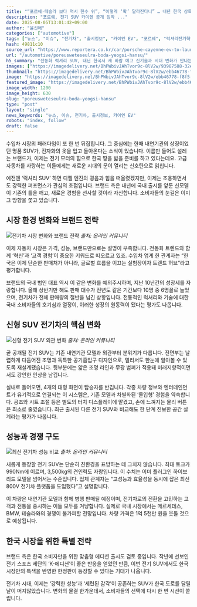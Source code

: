 ```yaml
---
title: "“포르쉐·테슬라 보다 역시 한수 위”, “이렇게 ‘확’ 달라진다니” … 내년 한국 상륙에 ‘들썩’"
description: "포르쉐, 전기 SUV 카이엔 공개 임박 ..."
date: 2025-08-05T13:01:42+09:00
author: "윤신애"
categories: ["automotive"]
tags: ["뉴스", "이슈", "전기차", "출시정보", "카이엔 EV", "포르쉐", "럭셔리전기혁명", "프리미엄시장빅뱅"]
hash: 49811c10
source_url: "https://www.reportera.co.kr/car/porsche-cayenne-ev-to-launch/"
url: "/automotive/poreusweteseulra-boda-yeogsi-hansu/"
h5_summary: "전동화 럭셔리 SUV, 내년 한국서 새 바람 예고 신기술과 시대 변화가 만나는 현장"
images: ["https://imagedelivery.net/BhPWbivJAhTvor9c-8lV2w/93987588-32e3-4ce5-75fc-9e46b43c0600/public", "https://imagedelivery.net/BhPWbivJAhTvor9c-8lV2w/a07d34da-4c6e-4261-a46c-fd0a4375ed00/public", "https://imagedelivery.net/BhPWbivJAhTvor9c-8lV2w/ebb46778-f8f5-4993-f284-d8b2b7930300/public", "https://imagedelivery.net/BhPWbivJAhTvor9c-8lV2w/0b97eaa1-0a64-488b-393c-b33f5f5b2200/public"]
thumbnail: "https://imagedelivery.net/BhPWbivJAhTvor9c-8lV2w/ebb46778-f8f5-4993-f284-d8b2b7930300/public"
image: "https://imagedelivery.net/BhPWbivJAhTvor9c-8lV2w/ebb46778-f8f5-4993-f284-d8b2b7930300/public"
featured_image: "https://imagedelivery.net/BhPWbivJAhTvor9c-8lV2w/ebb46778-f8f5-4993-f284-d8b2b7930300/public"
image_width: 1200
image_height: 630
slug: "poreusweteseulra-boda-yeogsi-hansu"
type: "post"
layout: "single"
news_keywords: "뉴스, 이슈, 전기차, 출시정보, 카이엔 EV"
robots: "index, follow"
draft: false
---
```


수입차 시장의 패러다임이 또 한 번 뒤집힙니다. 그 중심에는 한때 내연기관의 상징이었던 명품 SUV가, 전자화의 옷을 입고 돌아온다는 소식이 있습니다. 이름만 들어도 설레는 브랜드가, 이제는 전기 모터의 힘으로 한국 땅을 밟을 준비를 하고 있다는데요. 고급 자동차를 사랑하는 이들에게는 새로운 시대의 문이 열리는 신호탄으로 읽힙니다.

예전엔 ‘럭셔리 SUV’ 하면 디젤 엔진의 굉음과 힘을 떠올렸겠지만, 이제는 조용하면서도 강력한 퍼포먼스가 관심의 초점입니다. 브랜드 측은 내년에 국내 출시를 앞둔 신모델이 기존의 틀을 깨고, 새로운 경험을 선사할 것이라 자신합니다. 소비자들의 눈길은 이미 그 방향을 쫓고 있습니다.

## 시장 환경 변화와 브랜드 전략

![전기차 시장 변화와 브랜드 전략](https://imagedelivery.net/BhPWbivJAhTvor9c-8lV2w/0b97eaa1-0a64-488b-393c-b33f5f5b2200/public)
*출처: 온라인 커뮤니티*


이제 자동차 시장은 가격, 성능, 브랜드만으로는 설명이 부족합니다. 전동화 트렌드와 함께 ‘혁신’과 ‘고객 경험’이 중요한 키워드로 떠오르고 있죠. 수입차 업계 한 관계자는 “한국은 이제 단순한 판매처가 아니라, 글로벌 흐름을 이끄는 실험장이자 트렌드 허브”라고 평가합니다.

브랜드의 국내 법인 대표 역시 이 같은 변화를 예의주시하며, 지난 10년간의 성장세를 자랑합니다. 올해 상반기만 해도 판매 대수가 전년도 같은 기간보다 10명 중 6명꼴로 늘었으며, 전기차가 전체 판매량의 절반을 넘긴 상황입니다. 전통적인 럭셔리와 기술에 대한 국내 소비자들의 호기심과 열정이, 이러한 성장의 원동력이 됐다는 평가도 나옵니다.

## 신형 SUV 전기차의 핵심 변화

![신형 전기 SUV 외관 변화](https://imagedelivery.net/BhPWbivJAhTvor9c-8lV2w/93987588-32e3-4ce5-75fc-9e46b43c0600/public)
*출처: 온라인 커뮤니티*


곧 공개될 전기 SUV는 기존 내연기관 모델과 외관부터 분위기가 다릅니다. 전면부는 날렵하게 다듬어진 조명과 독특한 공기흡입구 디자인으로, 멀리서도 한눈에 알아볼 수 있도록 재설계됐습니다. 뒷부분에는 얇은 조명 라인과 무광 범퍼가 적용돼 미래지향적이면서도 강인한 인상을 남깁니다.

실내로 들어오면, 4개의 대형 화면이 탑승자를 반깁니다. 각종 차량 정보와 엔터테인먼트가 유기적으로 연결되는 이 시스템은, 기존 모델과 차별화된 ‘몰입형’ 경험을 약속합니다. 공조와 시트 조절 등은 별도의 터치 디스플레이에 맡겼고, 손에 느껴지는 물리 버튼은 최소로 줄였습니다. 최근 출시된 다른 전기 SUV와 비교해도 한 단계 진보한 공간 설계라는 평가가 나옵니다.

## 성능과 경쟁 구도

![최신 전기차 성능 비교](https://imagedelivery.net/BhPWbivJAhTvor9c-8lV2w/a07d34da-4c6e-4261-a46c-fd0a4375ed00/public)
*출처: 온라인 커뮤니티*


새롭게 등장할 전기 SUV는 단순히 친환경을 표방하는 데 그치지 않습니다. 최대 토크가 990Nm에 이르며, 3,500kg의 견인력도 자랑입니다. 이 수치는 이미 플러그인 하이브리드 모델을 넘어서는 수준입니다. 업체 관계자는 “고성능과 효율성을 동시에 잡은 최신 800V 전기차 플랫폼을 도입했다”고 설명합니다.

이 차량은 내연기관 모델과 함께 병행 판매될 예정이며, 전기차로의 전환을 고민하는 고객과 전통을 중시하는 이들 모두를 겨냥합니다. 실제로 국내 시장에서는 메르세데스, BMW, 테슬라와의 경쟁이 불가피할 전망입니다. 차량 가격은 1억 5천만 원을 웃돌 것으로 예상됩니다.

## 한국 시장을 위한 특별 전략

브랜드 측은 한국 소비자만을 위한 맞춤형 에디션 출시도 검토 중입니다. 작년에 선보인 전기 스포츠 세단의 ‘K-에디션’이 좋은 반응을 얻었던 만큼, 이번 전기 SUV에서도 한국 시장만의 특색을 반영한 한정판이 등장할 수 있다는 기대가 나옵니다.

전기차 시대, 이제는 ‘강력한 성능’과 ‘세련된 감각’이 공존하는 SUV가 한국 도로를 달릴 날이 머지않았습니다. 변화의 물결 한가운데서, 소비자들의 선택에 다시 한 번 시선이 쏠립니다.
